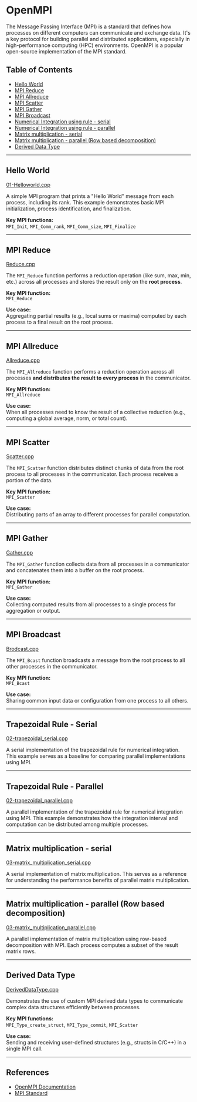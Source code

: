 # OpenMPI

The Message Passing Interface (MPI) is a standard that defines how processes on different computers can communicate and exchange data. It's a key protocol for building parallel and distributed applications, especially in high-performance computing (HPC) environments. OpenMPI is a popular open-source implementation of the MPI standard.

## Table of Contents

- [Hello World](#hello-world)
- [MPI Reduce](#mpi-reduce)
- [MPI Allreduce](#mpi-allreduce)
- [MPI Scatter](#mpi-scatter)
- [MPI Gather](#mpi-gather)
- [MPI Broadcast](#mpi-broadcast)
- [Numerical Integration using rule - serial](#trapezoidal-rule---serial)
- [Numerical Integration using rule - parallel](#trapezoidal-rule---parallel)
- [Matrix multiplication - serial](#matrix-multiplication---serial)
- [Matrix multiplication - parallel (Row based decomposition)](#matrix-multiplication---parallel-row-based-decomposition)
- [Derived Data Type](#derived-data-type)

---

## Hello World

[01-Helloworld.cpp](../Parallel%20Programming/OpenMPI/01-Helloworld.cpp)

A simple MPI program that prints a "Hello World" message from each process, including its rank. This example demonstrates basic MPI initialization, process identification, and finalization.

**Key MPI functions:**  
`MPI_Init`, `MPI_Comm_rank`, `MPI_Comm_size`, `MPI_Finalize`

---
## MPI Reduce

[Reduce.cpp](../Parallel%20Programming/OpenMPI/reduce.cpp)

The `MPI_Reduce` function performs a reduction operation (like sum, max, min, etc.) across all processes and stores the result only on the **root process**.

**Key MPI function:**  
`MPI_Reduce`

**Use case:**  
Aggregating partial results (e.g., local sums or maxima) computed by each process to a final result on the root process.

---

## MPI Allreduce

[Allreduce.cpp](../Parallel%20Programming/OpenMPI/allreduce.cpp)

The `MPI_Allreduce` function performs a reduction operation across all processes **and distributes the result to every process** in the communicator.

**Key MPI function:**  
`MPI_Allreduce`

**Use case:**  
When all processes need to know the result of a collective reduction (e.g., computing a global average, norm, or total count).

---

## MPI Scatter

[Scatter.cpp](../Parallel%20Programming/OpenMPI/Scatter.cpp)

The `MPI_Scatter` function distributes distinct chunks of data from the root process to all processes in the communicator. Each process receives a portion of the data.

**Key MPI function:**  
`MPI_Scatter`

**Use case:**  
Distributing parts of an array to different processes for parallel computation.

---

## MPI Gather

[Gather.cpp](../Parallel%20Programming/OpenMPI/Gather.cpp)

The `MPI_Gather` function collects data from all processes in a communicator and concatenates them into a buffer on the root process.

**Key MPI function:**  
`MPI_Gather`

**Use case:**  
Collecting computed results from all processes to a single process for aggregation or output.

---

## MPI Broadcast

[Brodcast.cpp](../Parallel%20Programming/OpenMPI/Brodcast.cpp)

The `MPI_Bcast` function broadcasts a message from the root process to all other processes in the communicator.

**Key MPI function:**  
`MPI_Bcast`

**Use case:**  
Sharing common input data or configuration from one process to all others.

---

## Trapezoidal Rule - Serial

[02-trapezoidal_serial.cpp](../Parallel%20Programming/OpenMPI/02-trapezoidal_serial.cpp)

A serial implementation of the trapezoidal rule for numerical integration. This example serves as a baseline for comparing parallel implementations using MPI.

---

## Trapezoidal Rule - Parallel

[02-trapezoidal_parallel.cpp](../Parallel%20Programming/OpenMPI/02-trapezoidal_parallel.cpp)

A parallel implementation of the trapezoidal rule for numerical integration using MPI. This example demonstrates how the integration interval and computation can be distributed among multiple processes.

---

## Matrix multiplication - serial

[03-matrix_multiplication_serial.cpp](../Parallel%20Programming/OpenMPI/03-matrix_multiplication_serial.cpp)

A serial implementation of matrix multiplication. This serves as a reference for understanding the performance benefits of parallel matrix multiplication.

---

## Matrix multiplication - parallel (Row based decomposition)

[03-matrix_multiplication_parallel.cpp](../Parallel%20Programming/OpenMPI/03-matrix_multipliaction_parallel_rowDecom.cpp)

A parallel implementation of matrix multiplication using row-based decomposition with MPI. Each process computes a subset of the result matrix rows.

---

## Derived Data Type

[DerivedDataType.cpp](../Parallel%20Programming/OpenMPI/DerivedDataType.cpp)

Demonstrates the use of custom MPI derived data types to communicate complex data structures efficiently between processes.

**Key MPI functions:**  
`MPI_Type_create_struct`, `MPI_Type_commit`, `MPI_Scatter`

**Use case:**  
Sending and receiving user-defined structures (e.g., structs in C/C++) in a single MPI call.

---

## References

- [OpenMPI Documentation](https://www.open-mpi.org/doc/)
- [MPI Standard](https://www.mpi-forum.org/docs/)
